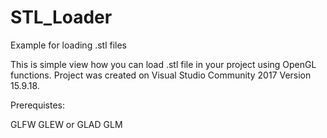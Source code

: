 # STL_Loader
Example for loading .stl files

This is simple view how you can load .stl file in your project using OpenGL functions.
Project was created on Visual Studio Community 2017 Version 15.9.18.

Prerequistes:

GLFW
GLEW or GLAD
GLM



